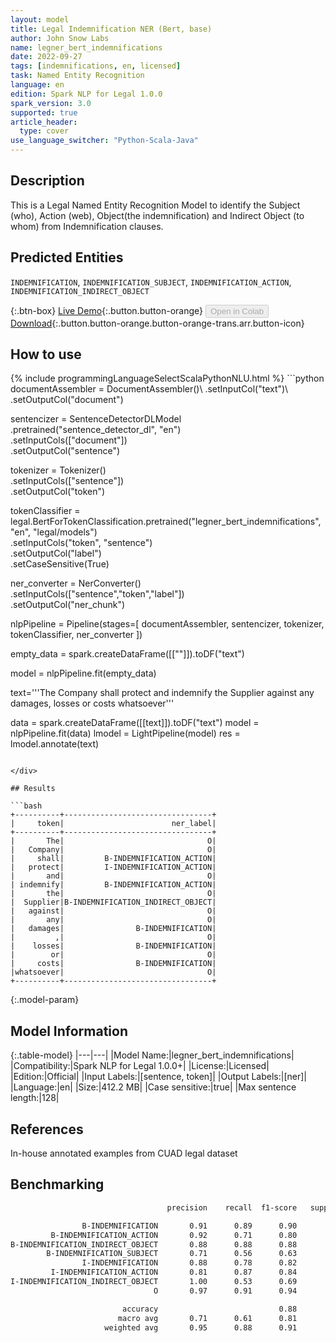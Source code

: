 ```yaml
---
layout: model
title: Legal Indemnification NER (Bert, base)
author: John Snow Labs
name: legner_bert_indemnifications
date: 2022-09-27
tags: [indemnifications, en, licensed]
task: Named Entity Recognition
language: en
edition: Spark NLP for Legal 1.0.0
spark_version: 3.0
supported: true
article_header:
  type: cover
use_language_switcher: "Python-Scala-Java"
---
```


## Description

This is a Legal Named Entity Recognition Model to identify the Subject (who), Action (web), Object(the indemnification) and Indirect Object (to whom) from Indemnification clauses.

## Predicted Entities

`INDEMNIFICATION`, `INDEMNIFICATION_SUBJECT`, `INDEMNIFICATION_ACTION`, `INDEMNIFICATION_INDIRECT_OBJECT`

{:.btn-box}
[Live Demo](https://demo.johnsnowlabs.com/legal/LEGALRE_INDEMNIFICATION/){:.button.button-orange}
<button class="button button-orange" disabled>Open in Colab</button>
[Download](https://s3.amazonaws.com/auxdata.johnsnowlabs.com/legal/models/legner_bert_indemnifications_en_1.0.0_3.0_1664273651991.zip){:.button.button-orange.button-orange-trans.arr.button-icon}

## How to use



<div class="tabs-box" markdown="1">
{% include programmingLanguageSelectScalaPythonNLU.html %}
```python
documentAssembler = DocumentAssembler()\
        .setInputCol("text")\
        .setOutputCol("document")

sentencizer = SentenceDetectorDLModel\
        .pretrained("sentence_detector_dl", "en") \
        .setInputCols(["document"])\
        .setOutputCol("sentence")
                      
tokenizer = Tokenizer()\
        .setInputCols(["sentence"])\
        .setOutputCol("token")

tokenClassifier = legal.BertForTokenClassification.pretrained("legner_bert_indemnifications", "en", "legal/models")\
  .setInputCols("token", "sentence")\
  .setOutputCol("label")\
  .setCaseSensitive(True)

ner_converter = NerConverter()\
    .setInputCols(["sentence","token","label"])\
    .setOutputCol("ner_chunk")
    
nlpPipeline = Pipeline(stages=[
        documentAssembler,
        sentencizer,
        tokenizer,
        tokenClassifier,
        ner_converter
        ])

empty_data = spark.createDataFrame([[""]]).toDF("text")

model = nlpPipeline.fit(empty_data)

text='''The Company shall protect and indemnify the Supplier against any damages, losses or costs whatsoever'''

data = spark.createDataFrame([[text]]).toDF("text")
model = nlpPipeline.fit(data)
lmodel = LightPipeline(model)
res = lmodel.annotate(text)
```

</div>

## Results

```bash
+----------+---------------------------------+
|     token|                        ner_label|
+----------+---------------------------------+
|       The|                                O|
|   Company|                                O|
|     shall|         B-INDEMNIFICATION_ACTION|
|   protect|         I-INDEMNIFICATION_ACTION|
|       and|                                O|
| indemnify|         B-INDEMNIFICATION_ACTION|
|       the|                                O|
|  Supplier|B-INDEMNIFICATION_INDIRECT_OBJECT|
|   against|                                O|
|       any|                                O|
|   damages|                B-INDEMNIFICATION|
|         ,|                                O|
|    losses|                B-INDEMNIFICATION|
|        or|                                O|
|     costs|                B-INDEMNIFICATION|
|whatsoever|                                O|
+----------+---------------------------------+
```

{:.model-param}
## Model Information

{:.table-model}
|---|---|
|Model Name:|legner_bert_indemnifications|
|Compatibility:|Spark NLP for Legal 1.0.0+|
|License:|Licensed|
|Edition:|Official|
|Input Labels:|[sentence, token]|
|Output Labels:|[ner]|
|Language:|en|
|Size:|412.2 MB|
|Case sensitive:|true|
|Max sentence length:|128|

## References

In-house annotated examples from CUAD legal dataset

## Benchmarking

```bash
                                   precision    recall  f1-score   support

                B-INDEMNIFICATION       0.91      0.89      0.90        36
         B-INDEMNIFICATION_ACTION       0.92      0.71      0.80        17
B-INDEMNIFICATION_INDIRECT_OBJECT       0.88      0.88      0.88        40
        B-INDEMNIFICATION_SUBJECT       0.71      0.56      0.63         9
                I-INDEMNIFICATION       0.88      0.78      0.82         9
         I-INDEMNIFICATION_ACTION       0.81      0.87      0.84        15
I-INDEMNIFICATION_INDIRECT_OBJECT       1.00      0.53      0.69        17
                                O       0.97      0.91      0.94       510

                         accuracy                           0.88       654
                        macro avg       0.71      0.61      0.81       654
                     weighted avg       0.95      0.88      0.91       654
```